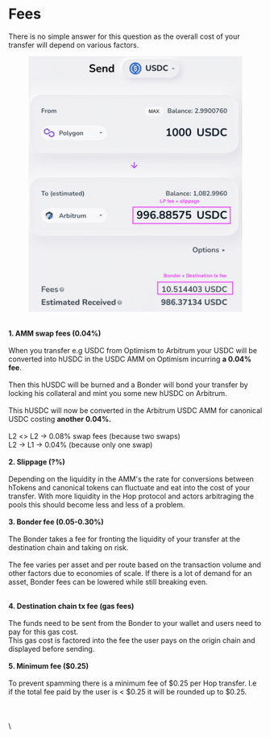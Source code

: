 # Fees

There is no simple answer for this question as the overall cost of your transfer will depend on various factors.

<figure><img src="../.gitbook/assets/fee_article_helpdesk.png" alt=""><figcaption></figcaption></figure>

\
**1. AMM swap fees (0.04%)**\
\
When you transfer e.g USDC from Optimism to Arbitrum your USDC will be converted into hUSDC in the USDC AMM on Optimism incurring **a 0.04% fee**.\
\
Then this hUSDC will be burned and a Bonder will bond your transfer by locking his collateral and mint you some new hUSDC on Arbitrum. \
\
This hUSDC will now be converted in the Arbitrum USDC AMM for canonical USDC costing **another 0.04%.** \
\
L2 <> L2 -> 0.08% swap fees (because two swaps)\
L2 -> L1 -> 0.04% (because only one swap)\
\
**2. Slippage (?%)**\
\
Depending on the liquidity in the AMM's the rate for conversions between hTokens and canonical tokens can fluctuate and eat into the cost of your transfer. With more liquidity in the Hop protocol and actors arbitraging the pools this should become less and less of a problem.\
\
**3. Bonder fee (0.05-0.30%)**\
\
The Bonder takes a fee for fronting the liquidity of your transfer at the destination chain and taking on risk.\
\
The fee varies per asset and per route based on the transaction volume and other factors due to economies of scale. If there is a lot of demand for an asset, Bonder fees can be lowered while still breaking even.

\
**4. Destination chain tx fee (gas fees)**\
\
The funds need to be sent from the Bonder to your wallet and users need to pay for this gas cost.\
This gas cost is factored into the fee the user pays on the origin chain and displayed before sending.\
\
**5. Minimum fee ($0.25)**\
\
To prevent spamming there is a minimum fee of $0.25 per Hop transfer. I.e if the total fee paid by the user is < $0.25 it will be rounded up to $0.25.\
\
\
\
\
